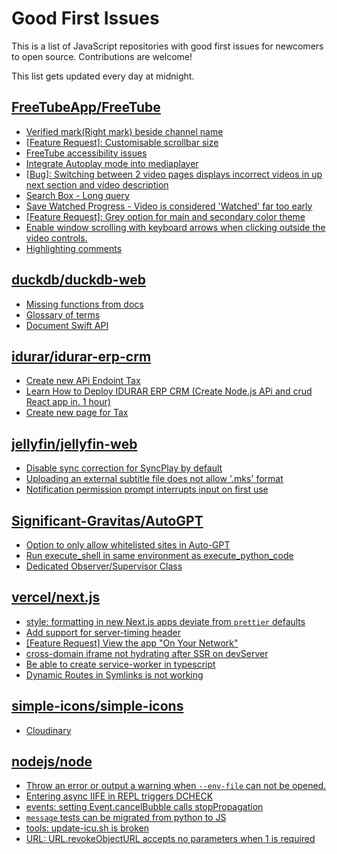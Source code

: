 # Good First Issues

This is a list of JavaScript repositories with good first issues for newcomers to open source. Contributions are welcome!

This list gets updated every day at midnight.

## [FreeTubeApp/FreeTube](https://github.com/FreeTubeApp/FreeTube)

- [Verified mark(Right mark) beside channel name](https://github.com/FreeTubeApp/FreeTube/issues/944)
- [[Feature Request]: Customisable scrollbar size](https://github.com/FreeTubeApp/FreeTube/issues/3057)
- [FreeTube accessibility issues](https://github.com/FreeTubeApp/FreeTube/issues/693)
- [Integrate Autoplay mode into mediaplayer](https://github.com/FreeTubeApp/FreeTube/issues/1181)
- [[Bug]: Switching between 2 video pages displays incorrect videos in up next section and video description](https://github.com/FreeTubeApp/FreeTube/issues/2261)
- [Search Box - Long query](https://github.com/FreeTubeApp/FreeTube/issues/940)
- [Save Watched Progress - Video is considered 'Watched' far too early](https://github.com/FreeTubeApp/FreeTube/issues/964)
- [[Feature Request]: Grey option for main and secondary color theme](https://github.com/FreeTubeApp/FreeTube/issues/2600)
- [Enable window scrolling with keyboard arrows when clicking outside the video controls.](https://github.com/FreeTubeApp/FreeTube/issues/931)
- [Highlighting comments](https://github.com/FreeTubeApp/FreeTube/issues/783)

## [duckdb/duckdb-web](https://github.com/duckdb/duckdb-web)

- [Missing functions from docs](https://github.com/duckdb/duckdb-web/issues/1135)
- [Glossary of terms](https://github.com/duckdb/duckdb-web/issues/1457)
- [Document Swift API](https://github.com/duckdb/duckdb-web/issues/705)

## [idurar/idurar-erp-crm](https://github.com/idurar/idurar-erp-crm)

- [Create new APi Endoint Tax](https://github.com/idurar/idurar-erp-crm/issues/544)
- [Learn How to Deploy IDURAR ERP CRM (Create Node.js APi and crud React app in. 1 hour)](https://github.com/idurar/idurar-erp-crm/issues/713)
- [Create new page for Tax](https://github.com/idurar/idurar-erp-crm/issues/545)

## [jellyfin/jellyfin-web](https://github.com/jellyfin/jellyfin-web)

- [Disable sync correction for SyncPlay by default](https://github.com/jellyfin/jellyfin-web/issues/4972)
- [Uploading an external subtitle file does not allow '.mks' format](https://github.com/jellyfin/jellyfin-web/issues/4921)
- [Notification permission prompt interrupts input on first use](https://github.com/jellyfin/jellyfin-web/issues/3243)

## [Significant-Gravitas/AutoGPT](https://github.com/Significant-Gravitas/AutoGPT)

- [Option to only allow whitelisted sites in Auto-GPT](https://github.com/Significant-Gravitas/AutoGPT/issues/5289)
- [Run execute_shell in same environment as execute_python_code](https://github.com/Significant-Gravitas/AutoGPT/issues/1299)
- [Dedicated Observer/Supervisor Class](https://github.com/Significant-Gravitas/AutoGPT/issues/4242)

## [vercel/next.js](https://github.com/vercel/next.js)

- [style: formatting in new Next.js apps deviate from `prettier` defaults](https://github.com/vercel/next.js/issues/54402)
- [Add support for server-timing header](https://github.com/vercel/next.js/issues/12382)
- [[Feature Request] View the app "On Your Network"](https://github.com/vercel/next.js/issues/11367)
- [cross-domain iframe not hydrating after SSR on devServer](https://github.com/vercel/next.js/issues/18028)
- [Be able to create service-worker in typescript](https://github.com/vercel/next.js/issues/33863)
- [Dynamic Routes in Symlinks is not working](https://github.com/vercel/next.js/issues/16660)

## [simple-icons/simple-icons](https://github.com/simple-icons/simple-icons)

- [Cloudinary](https://github.com/simple-icons/simple-icons/issues/8327)

## [nodejs/node](https://github.com/nodejs/node)

- [Throw an error or output a warning when `--env-file` can not be opened.](https://github.com/nodejs/node/issues/50536)
- [Entering async IIFE in REPL triggers DCHECK](https://github.com/nodejs/node/issues/38685)
- [events: setting Event.cancelBubble calls stopPropagation](https://github.com/nodejs/node/issues/50401)
- [`message` tests can be migrated from python to JS](https://github.com/nodejs/node/issues/47707)
- [tools: update-icu.sh is broken](https://github.com/nodejs/node/issues/50498)
- [URL: URL.revokeObjectURL accepts no parameters when 1 is required](https://github.com/nodejs/node/issues/50432)

